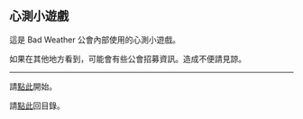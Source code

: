 ## 心測小遊戲

這是 Bad Weather 公會內部使用的心測小遊戲。

如果在其他地方看到，可能會有些公會招募資訊。造成不便請見諒。

--- 

請[點此](https://badbadweather.github.io/wow/quest-start.html)開始。

請[點此](https://badbadweather.github.io/wow/)回目錄。
